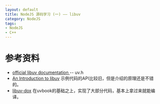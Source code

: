 ```yaml
---
layout: default
title: NodeJS 源码学习 (一) —— libuv
category: NodeJS
tags: 
- NodeJS
- C++
---
```


# 参考资料
+ [ official libuv documentation ](https://github.com/joyent/libuv/blob/master/include/uv.h) -- uv.h
+ [An Introduction to libuv](http://nikhilm.github.io/uvbook/) 示例代码的API比较旧，但是介绍的原理还是不错的。
+ [libuv-dox](https://github.com/thlorenz/libuv-dox) 在uvbook的基础之上，实现了大部分代码，基本上拿过来就能编译。



